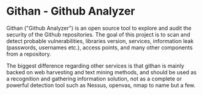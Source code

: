 # Githan - Github Analyzer

Githan ("Github Analyzer") is an open source tool to explore and audit the security of the Github repositories. The goal of this project
is to scan and detect probable vulnerabilities, libraries version, services, information leak (passwords, usernames etc.), access points,
and many other components from a repository. 

The biggest difference regarding other services is that githan is mainly backed on web harvesting and text mining methods, and should be 
used as a recognition and gathering information solution, not as a complete or powerful detection tool such as Nessus, openvas, nmap to 
name but a few.
